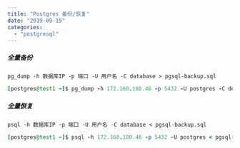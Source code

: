 ```yaml
---
title: "Postgres 备份/恢复"
date: "2019-09-19"
categories: 
  - "postgresql"
---
```


##### 全量备份

`pg_dump -h 数据库IP -p 端口 -U 用户名 -C database > pgsql-backup.sql`

```ruby
[postgres@test1 ~]$ pg_dump -h 172.160.180.46 -p 5432 -U postgres -C dev2_dc_test > pgsql-backup.sql
```

##### 全量恢复

`psql -h 数据库IP -p 端口 -U 用户名 -C database < pgsql-backup.sql`

```ruby
[postgres@test1 ~]$ psql -h 172.160.180.46 -p 5432 -U postgres < pgsql-backup.sql
```
